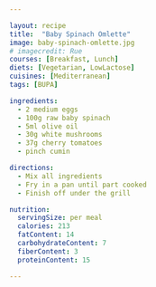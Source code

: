 ```yaml
---

layout: recipe
title:  "Baby Spinach Omlette"
image: baby-spinach-omlette.jpg
# imagecredit: Rue
courses: [Breakfast, Lunch]
diets: [Vegetarian, LowLactose]
cuisines: [Mediterranean]
tags: [BUPA]

ingredients:
  - 2 medium eggs
  - 100g raw baby spinach
  - 5ml olive oil
  - 30g white mushrooms
  - 37g cherry tomatoes
  - pinch cumin

directions:
  - Mix all ingredients
  - Fry in a pan until part cooked
  - Finish off under the grill

nutrition:
  servingSize: per meal
  calories: 213
  fatContent: 14
  carbohydrateContent: 7
  fiberContent: 3
  proteinContent: 15

---
```

